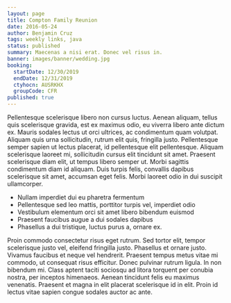 ```yaml
---
layout: page
title: Compton Family Reunion
date: 2016-05-24
author: Benjamin Cruz
tags: weekly links, java
status: published
summary: Maecenas a nisi erat. Donec vel risus in.
banner: images/banner/wedding.jpg
booking:
  startDate: 12/30/2019
  endDate: 12/31/2019
  ctyhocn: AUSRKHX
  groupCode: CFR
published: true
---
```

Pellentesque scelerisque libero non cursus luctus. Aenean aliquam, tellus quis scelerisque gravida, est ex maximus odio, eu viverra libero ante dictum ex. Mauris sodales lectus ut orci ultrices, ac condimentum quam volutpat. Aliquam quis urna sollicitudin, rutrum elit quis, fringilla justo. Pellentesque semper sapien ut lectus placerat, id pellentesque elit pellentesque. Aliquam scelerisque laoreet mi, sollicitudin cursus elit tincidunt sit amet. Praesent scelerisque diam elit, ut tempus libero semper ut. Morbi sagittis condimentum diam id aliquam. Duis turpis felis, convallis dapibus scelerisque sit amet, accumsan eget felis. Morbi laoreet odio in dui suscipit ullamcorper.

* Nullam imperdiet dui eu pharetra fermentum
* Pellentesque sed leo mattis, porttitor turpis vel, imperdiet odio
* Vestibulum elementum orci sit amet libero bibendum euismod
* Praesent faucibus augue a dui sodales dapibus
* Phasellus a dui tristique, luctus purus a, ornare ex.

Proin commodo consectetur risus eget rutrum. Sed tortor elit, tempor scelerisque justo vel, eleifend fringilla justo. Phasellus et ornare justo. Vivamus faucibus et neque vel hendrerit. Praesent tempus metus vitae mi commodo, ut consequat risus efficitur. Donec pulvinar rutrum ligula. In non bibendum mi. Class aptent taciti sociosqu ad litora torquent per conubia nostra, per inceptos himenaeos. Aenean tincidunt felis eu maximus venenatis. Praesent et magna in elit placerat scelerisque id in elit. Proin id lectus vitae sapien congue sodales auctor ac ante.
